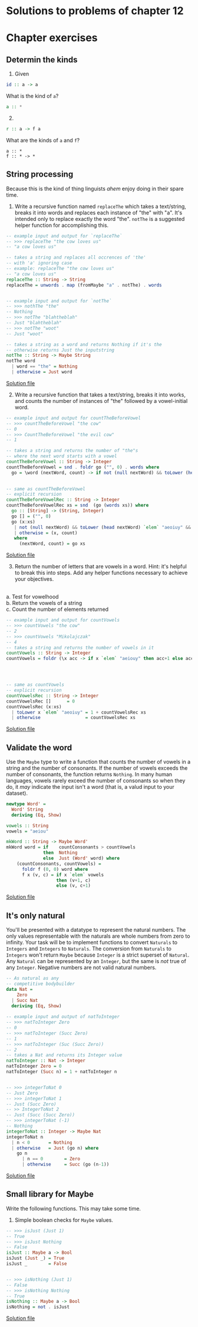 # Solutions to problems of chapter 12

# Chapter exercises

## Determin the kinds


1. Given

```hs
id :: a -> a
```
What is the kind of `a`?
```hs
a :: *
```


2.
```hs
r :: a -> f a
```
 What are the kinds of `a` and `f`?
 ```
 a :: *
 f :: * -> *
```

## String processing

Because this is the kind of thing linguists _ahem_ enjoy doing in their spare time.

1. Write a recursive function named `replaceThe` which takes a text/string, breaks it into words and replaces each instance of "the" with "a". It's intended only to replace exactly the word "the". `notThe` is a suggested helper function for accomplishing this.

```hs
-- example input and output for `replaceThe`
-- >>> replaceThe "the cow loves us"
-- "a cow loves us"

-- takes a string and replaces all occrences of 'the'
-- with 'a' ignoring case
-- example: replaceThe "the cow loves us"
-- "a cow loves us"
replaceThe :: String -> String
replaceThe = unwords . map (fromMaybe "a" . notThe) . words


-- example input and output for `notThe`
-- >>> nothThe "the"
-- Nothing
-- >>> notThe "blahtheblah"
-- Just "blahtheblah"
-- >>> notThe "woot"
-- Just "woot"

-- takes a string as a word and returns Nothing if it's the
-- otherwise returns Just the inputstring
notThe :: String -> Maybe String
notThe word
  | word == "the" = Nothing
  | otherwise = Just word
```
[Solution file](exercise.files/string.hs)


2. Write a recursive function that takes a text/string, breaks it into works, and counts the number of instances of "the" followed by a vowel-initial word.
```hs
-- example input and output for countTheBeforeVowel
-- >>> countTheBeforeVowel "the cow"
-- 0
-- >>> CountTheBeforeVowel "the evil cow"
-- 1

-- takes a string and returns the number of "the"s
-- where the next word starts with a vowel
countTheBeforeVowel :: String -> Integer
countTheBeforeVowel = snd . foldr go ("", 0) . words where
  go = \word (nextWord, count) -> if not (null nextWord) && toLower (head nextWord) `elem` "aeoiuy" && map toLower word == "the" then (word, count+1) else (word, count)
  

-- same as countTheBeforeVowel
-- explicit recursion
countTheBeforeVowelRec :: String -> Integer 
countTheBeforeVowelRec xs = snd  (go (words xs)) where
  go :: [String] -> (String, Integer)
  go [] = ("", 0)
  go (x:xs) 
   | not (null nextWord) && toLower (head nextWord) `elem` "aeoiuy" && map toLower x == "the" = (x, count+1)
   | otherwise = (x, count)
   where
     (nextWord, count) = go xs
```
[Solution file](exercise.files/string.hs)

3. Return the number of letters that are vowels in a word. Hint: it's helpful to break this into steps. Add any helper functions necessary to achieve your objectives.

<br>a. Test for vowelhood
<br>b. Return the vowels of a string
<br>c. Count the number of elements returned

```hs
-- example input and output for countVowels
-- >>> countVowels "the cow"
-- 2
-- >>> countVowels "Mikolajczak"
-- 4
-- takes a string and returns the number of vowels in it
countVowels :: String -> Integer
countVowels = foldr (\x acc -> if x `elem` "aeiouy" then acc+1 else acc) 0




-- same as countVowels
-- explicit recursion
countVowelsRec :: String -> Integer 
countVowelsRec []      = 0
countVowelsRec (x:xs)
  | toLower x `elem` "aeoiuy" = 1 + countVowelsRec xs
  | otherwise                 = countVowelsRec xs
```
[Solution file](exercise.files/string.hs)


## Validate the word
Use the `Maybe` type to write a function that counts the number of vowels in a string and the number of consonants. If the number of vowels exceeds the number of consonants, the function returns `Nothing`. In many human languages, vowels rarely exceed the number of consonants so when they do, it _may_ indicate the input isn't a word (that is, a valud input to your dataset).

```hs
newtype Word' =
  Word' String 
  deriving (Eq, Show)

vowels :: String
vowels = "aeiou"

mkWord :: String -> Maybe Word'
mkWord word = if    countConsonants > countVowels
              then  Nothing 
              else  Just (Word' word) where
    (countConsonants, countVowels) =
      foldr f (0, 0) word where
      f x (v, c) = if x `elem` vowels
                   then (v+1, c)
                   else (v, c+1)
```
[Solution file](exercise.files/validateWord.hs)


## It's only natural

You'll be presented with a datatype to represent the natural numbers. The only values representable with the naturals are whole numbers from zero to infinity. Your task will be to implement functions to convert `Naturals` to `Integers` and `Integers` to `Naturals`. The conversion from `Naturals` to `Integers` won't return `Maybe` because `Integer` is a strict superset of `Natural`. Any `Natural` can be represented by an `Integer`, but the same is _not_ true of any `Integer`. Negative numbers are not valid natural numbers.

```hs
-- As natural as any
-- competitive bodybuilder
data Nat =
    Zero
  | Succ Nat
  deriving (Eq, Show)
  
-- example input and output of natToInteger
-- >>> natToInteger Zero
-- 0
-- >>> natToInteger (Succ Zero)
-- 1
-- >>> natToInteger (Suc (Succ Zero))
-- 2
-- takes a Nat and returns its Integer value
natToInteger :: Nat -> Integer 
natToInteger Zero = 0
natToInteger (Succ n) = 1 + natToInteger n


-- >>> integerToNat 0
-- Just Zero
-- >>> integerToNat 1
-- Just (Succ Zero)
-- >> IntegerToNat 2
-- Just (Succ (Succ Zero))
-- >>> integerToNat (-1)
-- Nothing
integerToNat :: Integer -> Maybe Nat
integerToNat n
  | n < 0       = Nothing
  | otherwise   = Just (go n) where
    go n
      | n == 0        = Zero
      | otherwise     = Succ (go (n-1))
```
[Solution file](exercise.files/naturals.hs)


## Small library for Maybe

Write the following functions. This may take some time.

1. Simple boolean checks for `Maybe` values.

```hs
-- >>> isJust (Just 1)
-- True
-- >>> isJust Nothing
-- False
isJust :: Maybe a -> Bool
isJust (Just _) = True
isJust _        = False


-- >>> isNothing (Just 1)
-- False
-- >>> isNothing Nothing
-- True
isNothing :: Maybe a -> Bool
isNothing = not . isJust
```
[Solution file](exercise.files/maybe.hs)